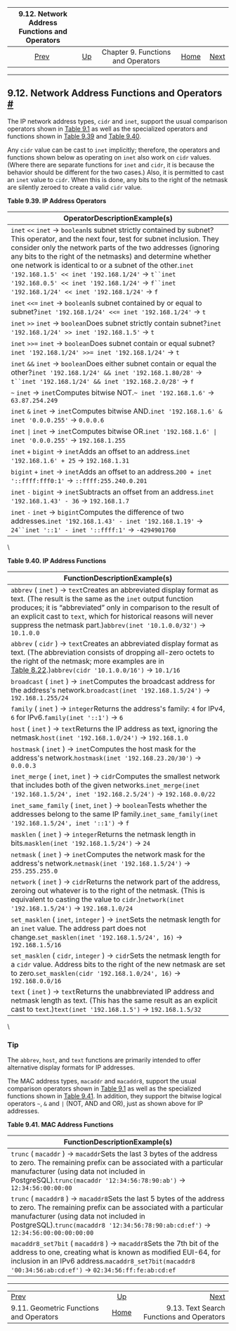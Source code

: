 

|                9.12. Network Address Functions and Operators               |                                                           |                                    |                                                       |                                                                                |
| :------------------------------------------------------------------------: | :-------------------------------------------------------- | :--------------------------------: | ----------------------------------------------------: | -----------------------------------------------------------------------------: |
| [Prev](functions-geometry.html "9.11. Geometric Functions and Operators")  | [Up](functions.html "Chapter 9. Functions and Operators") | Chapter 9. Functions and Operators | [Home](index.html "PostgreSQL 17devel Documentation") |  [Next](functions-textsearch.html "9.13. Text Search Functions and Operators") |

***

## 9.12. Network Address Functions and Operators [#](#FUNCTIONS-NET)

The IP network address types, `cidr` and `inet`, support the usual comparison operators shown in [Table 9.1](functions-comparison.html#FUNCTIONS-COMPARISON-OP-TABLE "Table 9.1. Comparison Operators") as well as the specialized operators and functions shown in [Table 9.39](functions-net.html#CIDR-INET-OPERATORS-TABLE "Table 9.39. IP Address Operators") and [Table 9.40](functions-net.html#CIDR-INET-FUNCTIONS-TABLE "Table 9.40. IP Address Functions").

Any `cidr` value can be cast to `inet` implicitly; therefore, the operators and functions shown below as operating on `inet` also work on `cidr` values. (Where there are separate functions for `inet` and `cidr`, it is because the behavior should be different for the two cases.) Also, it is permitted to cast an `inet` value to `cidr`. When this is done, any bits to the right of the netmask are silently zeroed to create a valid `cidr` value.

**Table 9.39. IP Address Operators**

| OperatorDescriptionExample(s)                                                                                                                                                                                                                                                                                                                                                                                                                                                 |
| ----------------------------------------------------------------------------------------------------------------------------------------------------------------------------------------------------------------------------------------------------------------------------------------------------------------------------------------------------------------------------------------------------------------------------------------------------------------------------- |
| `inet` `<<` `inet` → `boolean`Is subnet strictly contained by subnet? This operator, and the next four, test for subnet inclusion. They consider only the network parts of the two addresses (ignoring any bits to the right of the netmasks) and determine whether one network is identical to or a subnet of the other.`inet '192.168.1.5' << inet '192.168.1/24'` → `t``inet '192.168.0.5' << inet '192.168.1/24'` → `f``inet '192.168.1/24' << inet '192.168.1/24'` → `f` |
| `inet` `<<=` `inet` → `boolean`Is subnet contained by or equal to subnet?`inet '192.168.1/24' <<= inet '192.168.1/24'` → `t`                                                                                                                                                                                                                                                                                                                                                  |
| `inet` `>>` `inet` → `boolean`Does subnet strictly contain subnet?`inet '192.168.1/24' >> inet '192.168.1.5'` → `t`                                                                                                                                                                                                                                                                                                                                                           |
| `inet` `>>=` `inet` → `boolean`Does subnet contain or equal subnet?`inet '192.168.1/24' >>= inet '192.168.1/24'` → `t`                                                                                                                                                                                                                                                                                                                                                        |
| `inet` `&&` `inet` → `boolean`Does either subnet contain or equal the other?`inet '192.168.1/24' && inet '192.168.1.80/28'` → `t``inet '192.168.1/24' && inet '192.168.2.0/28'` → `f`                                                                                                                                                                                                                                                                                         |
| `~` `inet` → `inet`Computes bitwise NOT.`~ inet '192.168.1.6'` → `63.87.254.249`                                                                                                                                                                                                                                                                                                                                                                                              |
| `inet` `&` `inet` → `inet`Computes bitwise AND.`inet '192.168.1.6' & inet '0.0.0.255'` → `0.0.0.6`                                                                                                                                                                                                                                                                                                                                                                            |
| `inet` `\|` `inet` → `inet`Computes bitwise OR.`inet '192.168.1.6' \| inet '0.0.0.255'` → `192.168.1.255`                                                                                                                                                                                                                                                                                                                                                                     |
| `inet` `+` `bigint` → `inet`Adds an offset to an address.`inet '192.168.1.6' + 25` → `192.168.1.31`                                                                                                                                                                                                                                                                                                                                                                           |
| `bigint` `+` `inet` → `inet`Adds an offset to an address.`200 + inet '::ffff:fff0:1'` → `::ffff:255.240.0.201`                                                                                                                                                                                                                                                                                                                                                                |
| `inet` `-` `bigint` → `inet`Subtracts an offset from an address.`inet '192.168.1.43' - 36` → `192.168.1.7`                                                                                                                                                                                                                                                                                                                                                                    |
| `inet` `-` `inet` → `bigint`Computes the difference of two addresses.`inet '192.168.1.43' - inet '192.168.1.19'` → `24``inet '::1' - inet '::ffff:1'` → `-4294901760`                                                                                                                                                                                                                                                                                                         |

\

**Table 9.40. IP Address Functions**

| FunctionDescriptionExample(s)                                                                                                                                                                                                                                                                                                                   |
| ----------------------------------------------------------------------------------------------------------------------------------------------------------------------------------------------------------------------------------------------------------------------------------------------------------------------------------------------- |
| `abbrev` ( `inet` ) → `text`Creates an abbreviated display format as text. (The result is the same as the `inet` output function produces; it is “abbreviated” only in comparison to the result of an explicit cast to `text`, which for historical reasons will never suppress the netmask part.)`abbrev(inet '10.1.0.0/32')` → `10.1.0.0` |
| `abbrev` ( `cidr` ) → `text`Creates an abbreviated display format as text. (The abbreviation consists of dropping all-zero octets to the right of the netmask; more examples are in [Table 8.22](datatype-net-types.html#DATATYPE-NET-CIDR-TABLE "Table 8.22. cidr Type Input Examples").)`abbrev(cidr '10.1.0.0/16')` → `10.1/16`              |
| `broadcast` ( `inet` ) → `inet`Computes the broadcast address for the address's network.`broadcast(inet '192.168.1.5/24')` → `192.168.1.255/24`                                                                                                                                                                                             |
| `family` ( `inet` ) → `integer`Returns the address's family: `4` for IPv4, `6` for IPv6.`family(inet '::1')` → `6`                                                                                                                                                                                                                          |
| `host` ( `inet` ) → `text`Returns the IP address as text, ignoring the netmask.`host(inet '192.168.1.0/24')` → `192.168.1.0`                                                                                                                                                                                                                |
| `hostmask` ( `inet` ) → `inet`Computes the host mask for the address's network.`hostmask(inet '192.168.23.20/30')` → `0.0.0.3`                                                                                                                                                                                                              |
| `inet_merge` ( `inet`, `inet` ) → `cidr`Computes the smallest network that includes both of the given networks.`inet_merge(inet '192.168.1.5/24', inet '192.168.2.5/24')` → `192.168.0.0/22`                                                                                                                                                |
| `inet_same_family` ( `inet`, `inet` ) → `boolean`Tests whether the addresses belong to the same IP family.`inet_same_family(inet '192.168.1.5/24', inet '::1')` → `f`                                                                                                                                                                       |
| `masklen` ( `inet` ) → `integer`Returns the netmask length in bits.`masklen(inet '192.168.1.5/24')` → `24`                                                                                                                                                                                                                                  |
| `netmask` ( `inet` ) → `inet`Computes the network mask for the address's network.`netmask(inet '192.168.1.5/24')` → `255.255.255.0`                                                                                                                                                                                                         |
| `network` ( `inet` ) → `cidr`Returns the network part of the address, zeroing out whatever is to the right of the netmask. (This is equivalent to casting the value to `cidr`.)`network(inet '192.168.1.5/24')` → `192.168.1.0/24`                                                                                                          |
| `set_masklen` ( `inet`, `integer` ) → `inet`Sets the netmask length for an `inet` value. The address part does not change.`set_masklen(inet '192.168.1.5/24', 16)` → `192.168.1.5/16`                                                                                                                                                       |
| `set_masklen` ( `cidr`, `integer` ) → `cidr`Sets the netmask length for a `cidr` value. Address bits to the right of the new netmask are set to zero.`set_masklen(cidr '192.168.1.0/24', 16)` → `192.168.0.0/16`                                                                                                                                |
| `text` ( `inet` ) → `text`Returns the unabbreviated IP address and netmask length as text. (This has the same result as an explicit cast to `text`.)`text(inet '192.168.1.5')` → `192.168.1.5/32`                                                                                                                                           |

\

### Tip

The `abbrev`, `host`, and `text` functions are primarily intended to offer alternative display formats for IP addresses.

The MAC address types, `macaddr` and `macaddr8`, support the usual comparison operators shown in [Table 9.1](functions-comparison.html#FUNCTIONS-COMPARISON-OP-TABLE "Table 9.1. Comparison Operators") as well as the specialized functions shown in [Table 9.41](functions-net.html#MACADDR-FUNCTIONS-TABLE "Table 9.41. MAC Address Functions"). In addition, they support the bitwise logical operators `~`, `&` and `|` (NOT, AND and OR), just as shown above for IP addresses.

**Table 9.41. MAC Address Functions**

| FunctionDescriptionExample(s)                                                                                                                                                                                                                                          |
| ---------------------------------------------------------------------------------------------------------------------------------------------------------------------------------------------------------------------------------------------------------------------- |
| `trunc` ( `macaddr` ) → `macaddr`Sets the last 3 bytes of the address to zero. The remaining prefix can be associated with a particular manufacturer (using data not included in PostgreSQL).`trunc(macaddr '12:34:56:78:90:ab')` → `12:34:56:00:00:00`            |
| `trunc` ( `macaddr8` ) → `macaddr8`Sets the last 5 bytes of the address to zero. The remaining prefix can be associated with a particular manufacturer (using data not included in PostgreSQL).`trunc(macaddr8 '12:34:56:78:90:ab:cd:ef')` → `12:34:56:00:00:00:00:00` |
| `macaddr8_set7bit` ( `macaddr8` ) → `macaddr8`Sets the 7th bit of the address to one, creating what is known as modified EUI-64, for inclusion in an IPv6 address.`macaddr8_set7bit(macaddr8 '00:34:56:ab:cd:ef')` → `02:34:56:ff:fe:ab:cd:ef`                     |

***

|                                                                            |                                                           |                                                                                |
| :------------------------------------------------------------------------- | :-------------------------------------------------------: | -----------------------------------------------------------------------------: |
| [Prev](functions-geometry.html "9.11. Geometric Functions and Operators")  | [Up](functions.html "Chapter 9. Functions and Operators") |  [Next](functions-textsearch.html "9.13. Text Search Functions and Operators") |
| 9.11. Geometric Functions and Operators                                    |   [Home](index.html "PostgreSQL 17devel Documentation")   |                                      9.13. Text Search Functions and Operators |

